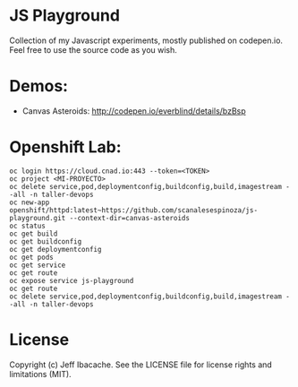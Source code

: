 JS Playground
=============
Collection of my Javascript experiments, mostly published on codepen.io. Feel free to use the source code as you wish.

Demos:
=============
* Canvas Asteroids: http://codepen.io/everblind/details/bzBsp

Openshift Lab:
==============
```
oc login https://cloud.cnad.io:443 --token=<TOKEN>
oc project <MI-PROYECTO>
oc delete service,pod,deploymentconfig,buildconfig,build,imagestream --all -n taller-devops
oc new-app openshift/httpd:latest~https://github.com/scanalesespinoza/js-playground.git --context-dir=canvas-asteroids
oc status
oc get build
oc get buildconfig
oc get deploymentconfig
oc get pods
oc get service
oc get route
oc expose service js-playground
oc get route
oc delete service,pod,deploymentconfig,buildconfig,build,imagestream --all -n taller-devops
```

License
=============
Copyright (c) Jeff Ibacache. See the LICENSE file for license rights and limitations (MIT).

